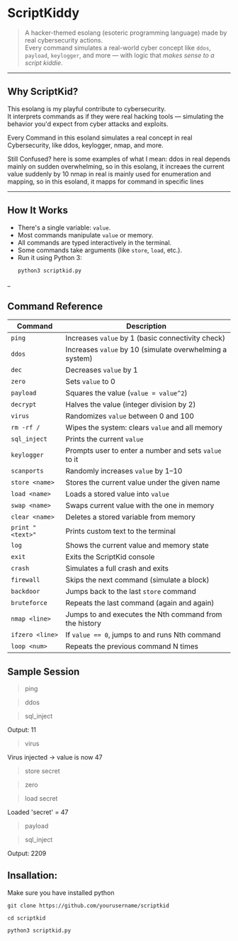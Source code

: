 # ScriptKiddy

> A hacker-themed esolang (esoteric programming language) made by real cybersecurity actions.  
> Every command simulates a real-world cyber concept like `ddos`, `payload`, `keylogger`, and more — with logic that *makes sense to a script kiddie*.

---

## Why ScriptKid?

This esolang is my playful contribute to cybersecurity.  
It interprets commands as if they were real hacking tools — simulating the behavior you'd expect from cyber attacks and exploits.

Every Command in this esoland simulates a real concept in real Cybersecurity, like ddos, keylogger, nmap, and more.

Still Confused? here is some examples of what I mean:
ddos in real depends mainly on sudden overwhelming, so in this esolang, it increaes the current value suddenly by 10
nmap in real is mainly used for enumeration and mapping, so in this esoland, it mapps for command in specific lines

---

## How It Works

- There's a single variable: `value`.
- Most commands manipulate `value` or memory.
- All commands are typed interactively in the terminal.
- Some commands take arguments (like `store`, `load`, etc.).
- Run it using Python 3:  
  ```bash
  python3 scriptkid.py 

_

  ##  Command Reference

| Command           | Description                                                                 |
|-------------------|-----------------------------------------------------------------------------|
| `ping`            | Increases `value` by 1 (basic connectivity check)                           |
| `ddos`            | Increases `value` by 10 (simulate overwhelming a system)                    |
| `dec`             | Decreases `value` by 1                                                      |
| `zero`            | Sets `value` to 0                                                           |
| `payload`         | Squares the value (`value = value^2`)                                       |
| `decrypt`         | Halves the value (integer division by 2)                                    |
| `virus`           | Randomizes `value` between 0 and 100                                        |
| `rm -rf /`        | Wipes the system: clears `value` and all memory                             |
| `sql_inject`      | Prints the current `value`                                                  |
| `keylogger`       | Prompts user to enter a number and sets `value` to it                       |
| `scanports`       | Randomly increases `value` by 1–10                                          |
| `store <name>`    | Stores the current value under the given name                               |
| `load <name>`     | Loads a stored value into `value`                                           |
| `swap <name>`     | Swaps current value with the one in memory                                  |
| `clear <name>`    | Deletes a stored variable from memory                                       |
| `print "<text>"`  | Prints custom text to the terminal                                          |
| `log`             | Shows the current value and memory state                                    |
| `exit`            | Exits the ScriptKid console                                                 |
| `crash`           | Simulates a full crash and exits                                            |
| `firewall`        | Skips the next command (simulate a block)                                   |
| `backdoor`        | Jumps back to the last `store` command                                      |
| `bruteforce`      | Repeats the last command (again and again)                                  |
| `nmap <line>`     | Jumps to and executes the Nth command from the history                      |
| `ifzero <line>`   | If `value == 0`, jumps to and runs Nth command                              |
| `loop <num>`      | Repeats the previous command N times                                        |


## Sample Session

> ping

> ddos

> sql_inject

Output: 11

> virus

Virus injected → value is now 47

> store secret

> zero

> load secret

Loaded 'secret' = 47

> payload

> sql_inject

Output: 2209


## Insallation:
Make sure you have installed python

```
git clone https://github.com/yourusername/scriptkid
```
```
cd scriptkid 
```
``` 
python3 scriptkid.py
```

